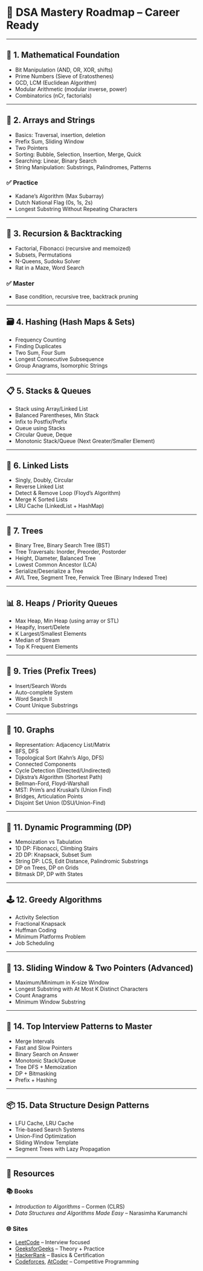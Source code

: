 # 🧠 DSA Mastery Roadmap – Career Ready

---

## 🔰 1. Mathematical Foundation
- Bit Manipulation (AND, OR, XOR, shifts)
- Prime Numbers (Sieve of Eratosthenes)
- GCD, LCM (Euclidean Algorithm)
- Modular Arithmetic (modular inverse, power)
- Combinatorics (nCr, factorials)

---

## 🧱 2. Arrays and Strings
- Basics: Traversal, insertion, deletion
- Prefix Sum, Sliding Window
- Two Pointers
- Sorting: Bubble, Selection, Insertion, Merge, Quick
- Searching: Linear, Binary Search
- String Manipulation: Substrings, Palindromes, Patterns

### ✅ Practice
- Kadane’s Algorithm (Max Subarray)
- Dutch National Flag (0s, 1s, 2s)
- Longest Substring Without Repeating Characters

---

## 🔄 3. Recursion & Backtracking
- Factorial, Fibonacci (recursive and memoized)
- Subsets, Permutations
- N-Queens, Sudoku Solver
- Rat in a Maze, Word Search

### ✅ Master
- Base condition, recursive tree, backtrack pruning

---

## 🗃️ 4. Hashing (Hash Maps & Sets)
- Frequency Counting
- Finding Duplicates
- Two Sum, Four Sum
- Longest Consecutive Subsequence
- Group Anagrams, Isomorphic Strings

---

## 📋 5. Stacks & Queues
- Stack using Array/Linked List
- Balanced Parentheses, Min Stack
- Infix to Postfix/Prefix
- Queue using Stacks
- Circular Queue, Deque
- Monotonic Stack/Queue (Next Greater/Smaller Element)

---

## 🌳 6. Linked Lists
- Singly, Doubly, Circular
- Reverse Linked List
- Detect & Remove Loop (Floyd’s Algorithm)
- Merge K Sorted Lists
- LRU Cache (LinkedList + HashMap)

---

## 🌲 7. Trees
- Binary Tree, Binary Search Tree (BST)
- Tree Traversals: Inorder, Preorder, Postorder
- Height, Diameter, Balanced Tree
- Lowest Common Ancestor (LCA)
- Serialize/Deserialize a Tree
- AVL Tree, Segment Tree, Fenwick Tree (Binary Indexed Tree)

---

## 📊 8. Heaps / Priority Queues
- Max Heap, Min Heap (using array or STL)
- Heapify, Insert/Delete
- K Largest/Smallest Elements
- Median of Stream
- Top K Frequent Elements

---

## 🔗 9. Tries (Prefix Trees)
- Insert/Search Words
- Auto-complete System
- Word Search II
- Count Unique Substrings

---

## 🧩 10. Graphs
- Representation: Adjacency List/Matrix
- BFS, DFS
- Topological Sort (Kahn’s Algo, DFS)
- Connected Components
- Cycle Detection (Directed/Undirected)
- Dijkstra’s Algorithm (Shortest Path)
- Bellman-Ford, Floyd-Warshall
- MST: Prim’s and Kruskal’s (Union Find)
- Bridges, Articulation Points
- Disjoint Set Union (DSU/Union-Find)

---

## 🧪 11. Dynamic Programming (DP)
- Memoization vs Tabulation
- 1D DP: Fibonacci, Climbing Stairs
- 2D DP: Knapsack, Subset Sum
- String DP: LCS, Edit Distance, Palindromic Substrings
- DP on Trees, DP on Grids
- Bitmask DP, DP with States

---

## 🕹️ 12. Greedy Algorithms
- Activity Selection
- Fractional Knapsack
- Huffman Coding
- Minimum Platforms Problem
- Job Scheduling

---

## 📐 13. Sliding Window & Two Pointers (Advanced)
- Maximum/Minimum in K-size Window
- Longest Substring with At Most K Distinct Characters
- Count Anagrams
- Minimum Window Substring

---

## 🧭 14. Top Interview Patterns to Master
- Merge Intervals
- Fast and Slow Pointers
- Binary Search on Answer
- Monotonic Stack/Queue
- Tree DFS + Memoization
- DP + Bitmasking
- Prefix + Hashing

---

## 📦 15. Data Structure Design Patterns
- LFU Cache, LRU Cache
- Trie-based Search Systems
- Union-Find Optimization
- Sliding Window Template
- Segment Trees with Lazy Propagation

---

## 📘 Resources

### 📚 Books
- *Introduction to Algorithms* – Cormen (CLRS)
- *Data Structures and Algorithms Made Easy* – Narasimha Karumanchi

### 🌐 Sites
- [LeetCode](https://leetcode.com/) – Interview focused
- [GeeksforGeeks](https://www.geeksforgeeks.org/) – Theory + Practice
- [HackerRank](https://www.hackerrank.com/) – Basics & Certification
- [Codeforces](https://codeforces.com/), [AtCoder](https://atcoder.jp/) – Competitive Programming
